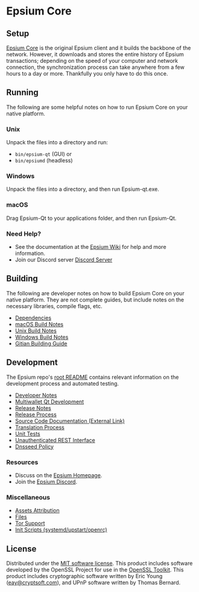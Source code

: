 Epsium Core
=============

Setup
---------------------
[Epsium Core](https://epsium-megacorp.com/) is the original Epsium client and it builds the backbone of the network. However, it downloads and stores the entire history of Epsium transactions; depending on the speed of your computer and network connection, the synchronization process can take anywhere from a few hours to a day or more. Thankfully you only have to do this once.

Running
---------------------
The following are some helpful notes on how to run Epsium Core on your native platform.

### Unix

Unpack the files into a directory and run:

- `bin/epsium-qt` (GUI) or
- `bin/epsiumd` (headless)

### Windows

Unpack the files into a directory, and then run Epsium-qt.exe.

### macOS

Drag Epsium-Qt to your applications folder, and then run Epsium-Qt.

### Need Help?

* See the documentation at the [Epsium Wiki](https://github.com/Epsium-MegaCorp/Epsium-MegaCorp)
for help and more information.
* Join our Discord server [Discord Server](https://discord.gg/cQP5zKnQvu)

Building
---------------------
The following are developer notes on how to build Epsium Core on your native platform. They are not complete guides, but include notes on the necessary libraries, compile flags, etc.

- [Dependencies](dependencies.md)
- [macOS Build Notes](build-osx.md)
- [Unix Build Notes](build-unix.md)
- [Windows Build Notes](build-windows.md)
- [Gitian Building Guide](gitian-building.md)

Development
---------------------
The Epsium repo's [root README](/README.md) contains relevant information on the development process and automated testing.

- [Developer Notes](developer-notes.md)
- [Multiwallet Qt Development](multiwallet-qt.md)
- [Release Notes](release-notes.md)
- [Release Process](release-process.md)
- [Source Code Documentation (External Link)](https://github.com/Epsium-MegaCorp/Epsium-MegaCorp)
- [Translation Process](translation_process.md)
- [Unit Tests](unit-tests.md)
- [Unauthenticated REST Interface](REST-interface.md)
- [Dnsseed Policy](dnsseed-policy.md)

### Resources
* Discuss on the [Epsium Homepage](https://epsium-megacorp.com/).
* Join the [Epsium Discord](https://discord.gg/cQP5zKnQvu).

### Miscellaneous
- [Assets Attribution](assets-attribution.md)
- [Files](files.md)
- [Tor Support](tor.md)
- [Init Scripts (systemd/upstart/openrc)](init.md)

License
---------------------
Distributed under the [MIT software license](/COPYING).
This product includes software developed by the OpenSSL Project for use in the [OpenSSL Toolkit](https://www.openssl.org/). This product includes
cryptographic software written by Eric Young ([eay@cryptsoft.com](mailto:eay@cryptsoft.com)), and UPnP software written by Thomas Bernard.
